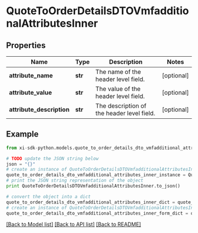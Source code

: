 # QuoteToOrderDetailsDTOVmfadditionalAttributesInner


## Properties

Name | Type | Description | Notes
------------ | ------------- | ------------- | -------------
**attribute_name** | **str** | The name of the header level field. | [optional] 
**attribute_value** | **str** | The value of the header level field. | [optional] 
**attribute_description** | **str** | The description of the header level field. | [optional] 

## Example

```python
from xi-sdk-python.models.quote_to_order_details_dto_vmfadditional_attributes_inner import QuoteToOrderDetailsDTOVmfadditionalAttributesInner

# TODO update the JSON string below
json = "{}"
# create an instance of QuoteToOrderDetailsDTOVmfadditionalAttributesInner from a JSON string
quote_to_order_details_dto_vmfadditional_attributes_inner_instance = QuoteToOrderDetailsDTOVmfadditionalAttributesInner.from_json(json)
# print the JSON string representation of the object
print QuoteToOrderDetailsDTOVmfadditionalAttributesInner.to_json()

# convert the object into a dict
quote_to_order_details_dto_vmfadditional_attributes_inner_dict = quote_to_order_details_dto_vmfadditional_attributes_inner_instance.to_dict()
# create an instance of QuoteToOrderDetailsDTOVmfadditionalAttributesInner from a dict
quote_to_order_details_dto_vmfadditional_attributes_inner_form_dict = quote_to_order_details_dto_vmfadditional_attributes_inner.from_dict(quote_to_order_details_dto_vmfadditional_attributes_inner_dict)
```
[[Back to Model list]](../README.md#documentation-for-models) [[Back to API list]](../README.md#documentation-for-api-endpoints) [[Back to README]](../README.md)


